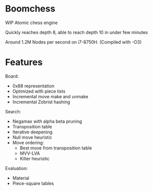# Boomchess

WIP Atomic chess engine

Quickly reaches depth 8, able to reach depth 10 in under few minutes

Around 1.2M Nodes per second on i7-8750H. (Compiled with -O3)

# Features

Board:

- 0x88 representation
- Optimized with piece lists
- Incremental move make and unmake
- Incremental Zobrist hashing

Search:

- Negamax with alpha beta pruning
- Transposition table
- Iterative deepening
- Null move heuristic
- Move ordering:
    - Best move from transposition table
    - MVV-LVA
    - Killer heuristic

Evaluation:

- Material
- Piece-square tables
